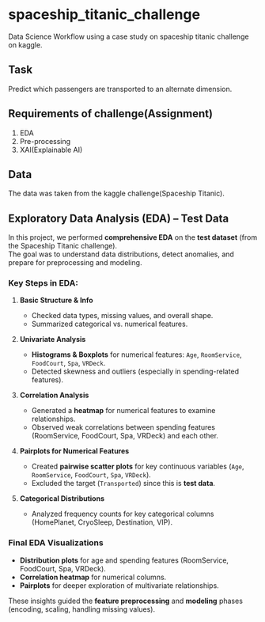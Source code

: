 # spaceship_titanic_challenge
Data Science Workflow using a case study on spaceship titanic challenge on kaggle.

## Task
Predict which passengers are transported to an alternate dimension. 

## Requirements of challenge(Assignment)
1. EDA
2. Pre-processing
3. XAI(Explainable AI)

## Data
The data was taken from the kaggle challenge(Spaceship Titanic).

## Exploratory Data Analysis (EDA) – Test Data

In this project, we performed **comprehensive EDA** on the **test dataset** (from the Spaceship Titanic challenge).  
The goal was to understand data distributions, detect anomalies, and prepare for preprocessing and modeling.

### Key Steps in EDA:
1. **Basic Structure & Info**  
   - Checked data types, missing values, and overall shape.
   - Summarized categorical vs. numerical features.

2. **Univariate Analysis**  
   - **Histograms & Boxplots** for numerical features: `Age`, `RoomService`, `FoodCourt`, `Spa`, `VRDeck`.  
   - Detected skewness and outliers (especially in spending-related features).

3. **Correlation Analysis**  
   - Generated a **heatmap** for numerical features to examine relationships.
   - Observed weak correlations between spending features (RoomService, FoodCourt, Spa, VRDeck) and each other.

4. **Pairplots for Numerical Features**  
   - Created **pairwise scatter plots** for key continuous variables (`Age`, `RoomService`, `FoodCourt`, `Spa`, `VRDeck`).  
   - Excluded the target (`Transported`) since this is **test data**.

5. **Categorical Distributions**  
   - Analyzed frequency counts for key categorical columns (HomePlanet, CryoSleep, Destination, VIP).

### Final EDA Visualizations
- **Distribution plots** for age and spending features (RoomService, FoodCourt, Spa, VRDeck).  
- **Correlation heatmap** for numerical columns.  
- **Pairplots** for deeper exploration of multivariate relationships.  

These insights guided the **feature preprocessing** and **modeling** phases (encoding, scaling, handling missing values).
